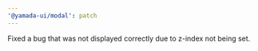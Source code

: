 ```yaml
---
'@yamada-ui/modal': patch
---
```


Fixed a bug that was not displayed correctly due to z-index not being set.
